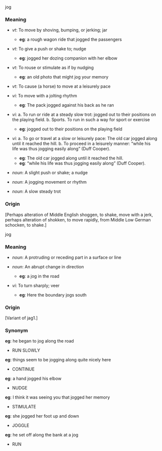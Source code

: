 jog
### Meaning
+ _vt_: To move by shoving, bumping, or jerking; jar
    + __eg__: a rough wagon ride that jogged the passengers
+ _vt_: To give a push or shake to; nudge
    + __eg__: jogged her dozing companion with her elbow
+ _vt_: To rouse or stimulate as if by nudging
    + __eg__: an old photo that might jog your memory
+ _vt_: To cause (a horse) to move at a leisurely pace
+ _vi_: To move with a jolting rhythm
    + __eg__: The pack jogged against his back as he ran
+ _vi_:
   a. To run or ride at a steady slow trot:
      jogged out to their positions on the playing field.
   b. Sports. To run in such a way for sport or exercise
    + __eg__: jogged out to their positions on the playing field
+ _vi_:
   a. To go or travel at a slow or leisurely pace:
      The old car jogged along until it reached the hill.
   b. To proceed in a leisurely manner: “while his life was thus jogging easily along” (Duff Cooper).
    + __eg__: The old car jogged along until it reached the hill.
    + __eg__:  “while his life was thus jogging easily along” (Duff Cooper).

+ _noun_: A slight push or shake; a nudge
+ _noun_: A jogging movement or rhythm
+ _noun_: A slow steady trot

### Origin

[Perhaps alteration of Middle English shoggen, to shake, move with a jerk, perhaps alteration of shokken, to move rapidly, from Middle Low German schocken, to shake.]

jog
### Meaning
+ _noun_: A protruding or receding part in a surface or line
+ _noun_: An abrupt change in direction
    + __eg__: a jog in the road

+ _vi_: To turn sharply; veer
    + __eg__: Here the boundary jogs south

### Origin

[Variant of jag1.]

### Synonym

__eg__: he began to jog along the road

+ RUN SLOWLY

__eg__: things seem to be jogging along quite nicely here

+ CONTINUE

__eg__: a hand jogged his elbow

+ NUDGE

__eg__: I think it was seeing you that jogged her memory

+ STIMULATE

__eg__: she jogged her foot up and down

+ JOGGLE

__eg__: he set off along the bank at a jog

+ RUN


